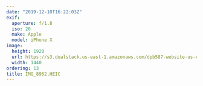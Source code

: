 ```yaml
---
date: "2019-12-10T16:22:03Z"
exif:
  aperture: f/1.8
  iso: 20
  make: Apple
  model: iPhone X
image:
  height: 1920
  url: https://s3.dualstack.us-east-1.amazonaws.com/dpb587-website-us-east-1/asset/gallery/2019-south-america/cbbcdd43-6770-1d4e-7441-78947f4df179~1920.jpg
  width: 1440
ordering: 13
title: IMG_8962.HEIC
---
```

